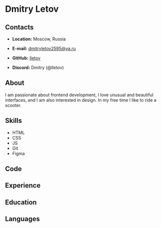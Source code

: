 # Dmitry Letov
## Contacts
- **Location:** Moscow, Russia

- **E-mail:** dmitryletov2595@ya.ru

- **GitHub:** [lletov](https://github.com/lletov/)

- **Discord:** Dmitry (@lletov)
## About
I am passionate about frontend development, I love unusual and beautiful interfaces, and I am also interested in design. In my free time I like to ride a scooter.
## Skills
- HTML
- CSS
- JS
- Git
- Figma
## Code
## Experience
## Education
## Languages
